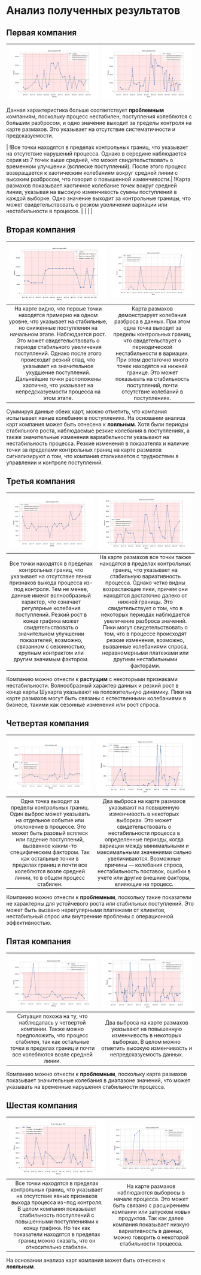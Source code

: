 # Анализ полученных результатов

## Первая компания
| ![](graphics/schuhart_map1.png) | ![](graphics/scope_map1.png) |
|:--:|:--:|

Данная характеристика больше соответствует __проблемным__ компаниям, поскольку процесс нестабилен, поступления колеблются с большим 
разбросом, и одно значение выходит за пределы контроля на карте размахов. Это указывает на отсутствие систематичности и предсказуемости.

| !Все точки находятся в пределах контрольных границ, что указывает на отсутствие нарушений процесса. Однако в середине наблюдается серия из 7 точек выше средней, что может свидетельствовать о временном улучшении (всплеске поступлений). После этого процесс возвращается к хаотическим колебаниям вокруг средней линии с высоким разбросом, что говорит о повышенной изменчивости.| !Карта размахов показывает хаотичное колебание точек вокруг средней линии, указывая на высокую изменчивость суммы поступлений в каждой выборке. Одно значение выходит за контрольные границы, что может свидетельствовать о резком увеличении вариации или нестабильности в процессе. |
|  |  |

## Вторая компания
| ![](graphics/schuhart_map2.png) | ![](graphics/scope_map2.png) |
|:--:|:--:|
| На карте видно, что первые точки находятся примерно на одном уровне, что указывает на стабильные, но сниженные поступления на начальном этапе. Наблюдается рост. Это может свидетельствовать о периоде стабильного увеличения поступлений. Однако после этого происходит резкий спад, что указывает на значительное ухудшение поступлений. Дальнейшие точки расположены хаотично, что указывает на непредсказуемости процесса на этом этапе. | Карта размахов демонстрирует колебания разброса в данных. При этом одна точка выходит за пределы контрольных границ, что свидетельствует о периодической нестабильности в вариации. При этом достаточно много точек находятся на нижней границе. Это может показывать на стабильность поступлений, почти отсутствие колебаний в поступлениях. |

Суммируя данные обеих карт, можно отметить, что компания испытывает явные колебания в поступлениях. На основании анализа карт компания 
может быть отнесена к __лояльным__. Хотя были периоды стабильного роста, наблюдаемые резкие колебания в поступлениях, а также 
значительные изменения вариабельности указывают на нестабильность процесса. Резкие изменения в показателях и наличие точки за пределами 
контрольных границ на карте размахов сигнализируют о том, что компания сталкивается с трудностями в управлении и контроле поступлений.

## Третья компания
| ![](graphics/schuhart_map3.png) | ![](graphics/scope_map3.png) |
|:--:|:--:|
| Все точки находятся в пределах контрольных границ, что указывает на отсутствие явных признаков выхода процесса из-под контроля. Тем не менее, данные имеют волнообразный характер, что означает регулярные колебания поступлений. Резкий рост в конце графика может свидетельствовать о значительном улучшении показателей, возможно, связанном с сезонностью, крупным контрактом или другим значимым фактором. | На карте размахов все точки также находятся в пределах контрольных границ, что указывает на стабильную вариативность процесса. Однако четко видны возрастающие пики, причем они находятся достаточно далеко от нижней границы. Это свидетельствует о том, что в некоторых периодах наблюдается увеличение разброса значений. Пики могут свидетельствовать о том, что в процессе происходят резкие изменения, возможно, вызванные колебаниями спроса, неравномерными платежами или другими нестабильными факторами. |

Компанию можно отнести к __растущим__ с некоторыми признаками нестабильности. Волнообразный характер данных и резкий рост в конце карты 
Шухарта указывают на положительную динамику. Пики на карте размахов могут быть связаны с естественными колебаниями в бизнесе, такими 
как сезонные изменения или рост спроса.

## Четвертая компания
| ![](graphics/schuhart_map4.png) | ![](graphics/scope_map4.png) |
|:--:|:--:|
| Одна точка выходит за пределы контрольных границ. Один выброс может указывать на отдельное событие или отклонение в процессе. Это может быть разовый всплеск или падение поступлений, вызванное каким-то специфическим фактором. Так как остальные точки в пределах границ и почти все колеблются возле средней линии, то в общем процесс стабилен. | Два выброса на карте размахов указывают на повышенную изменчивость в некоторых выборках. Это может свидетельствовать о нестабильности процесса в определенные периоды, когда вариации между минимальными и максимальными значениями сильно увеличиваются. Возможные причины — колебания спроса, нестабильность поставок, ошибки в учете или другие внешние факторы, влияющие на процесс. |

Компанию можно отнести к __проблемным__, поскольку такие показатели не характерны для устойчевого роста или стабильных поступлений.  Это может быть вызвано нерегулярными платежами от клиентов, нестабильный спрос или внутренние проблемы с операционной эффективностью.

## Пятая компания
| ![](graphics/schuhart_map5.png) | ![](graphics/scope_map5.png) |
|:--:|:--:|
| Ситуация похожа на ту, что наблюдалась у четвертой компании. Также можно предположить, что процесс стабилен, так как остальные точки в пределах границ и почти все колеблются возле средней линии. | Два выброса на карте размахов указывают на повышенную изменчивость в некоторых выборках. В целом можно отметить высокую изменчивость и непредсказуемость данных. |

Компанию можно отнести к __проблемным__, поскольку карта размахов показывает значительные колебания в диапазоне значений, что может указывать на временные нарушения стабильности процесса. 

## Шестая компания
| ![](graphics/schuhart_map6.png) | ![](graphics/scope_map6.png) |
|:--:|:--:|
| Все точки находятся в пределах контрольных границ, что указывает на отсутствие явных признаков выхода процесса из-под контроля. В целом компания показывает стабильность поспуплений с повышенными поступлениями к концу графика. Но так как показатели находятся в пределах границ можно сказать, что он относительно стабилен. | На карте размахов наблюдаются выборосы в начале процесса. Это может быть связано с расширением компании или запуском новых продуктов. Так как далее компания показывает низкую вариативность в данных, можно говорить о некоторой стабильности процесса. |

На основании анализа карт компания может быть отнесена к __лояльным__.